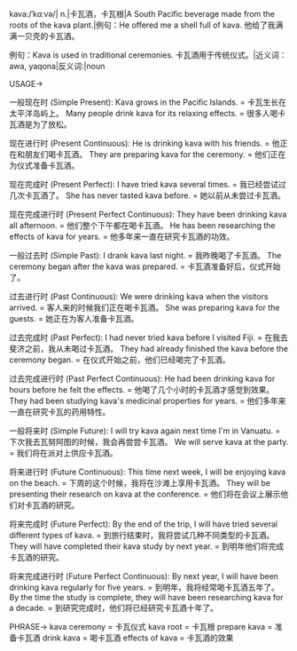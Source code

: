 kava:/ˈkɑːvə/| n.|卡瓦酒，卡瓦根|A South Pacific beverage made from the roots of the kava plant.|例句：He offered me a shell full of kava. 他给了我满满一贝壳的卡瓦酒。

例句：Kava is used in traditional ceremonies. 卡瓦酒用于传统仪式。|近义词：awa, yaqona|反义词:|noun


USAGE->

一般现在时 (Simple Present):
Kava grows in the Pacific Islands. = 卡瓦生长在太平洋岛屿上。
Many people drink kava for its relaxing effects. = 很多人喝卡瓦酒是为了放松。

现在进行时 (Present Continuous):
He is drinking kava with his friends. = 他正在和朋友们喝卡瓦酒。
They are preparing kava for the ceremony. = 他们正在为仪式准备卡瓦酒。

现在完成时 (Present Perfect):
I have tried kava several times. = 我已经尝试过几次卡瓦酒了。
She has never tasted kava before. = 她以前从未尝过卡瓦酒。

现在完成进行时 (Present Perfect Continuous):
They have been drinking kava all afternoon. = 他们整个下午都在喝卡瓦酒。
He has been researching the effects of kava for years. = 他多年来一直在研究卡瓦酒的功效。

一般过去时 (Simple Past):
I drank kava last night. = 我昨晚喝了卡瓦酒。
The ceremony began after the kava was prepared. = 卡瓦酒准备好后，仪式开始了。

过去进行时 (Past Continuous):
We were drinking kava when the visitors arrived. = 客人来的时候我们正在喝卡瓦酒。
She was preparing kava for the guests. = 她正在为客人准备卡瓦酒。

过去完成时 (Past Perfect):
I had never tried kava before I visited Fiji. = 在我去斐济之前，我从未喝过卡瓦酒。
They had already finished the kava before the ceremony began. = 在仪式开始之前，他们已经喝完了卡瓦酒。

过去完成进行时 (Past Perfect Continuous):
He had been drinking kava for hours before he felt the effects. = 他喝了几个小时的卡瓦酒才感觉到效果。
They had been studying kava's medicinal properties for years. = 他们多年来一直在研究卡瓦的药用特性。

一般将来时 (Simple Future):
I will try kava again next time I'm in Vanuatu. = 下次我去瓦努阿图的时候，我会再尝尝卡瓦酒。
We will serve kava at the party. = 我们将在派对上供应卡瓦酒。


将来进行时 (Future Continuous):
This time next week, I will be enjoying kava on the beach. = 下周的这个时候，我将在沙滩上享用卡瓦酒。
They will be presenting their research on kava at the conference. = 他们将在会议上展示他们对卡瓦酒的研究。

将来完成时 (Future Perfect):
By the end of the trip, I will have tried several different types of kava. = 到旅行结束时，我将尝试几种不同类型的卡瓦酒。
They will have completed their kava study by next year. = 到明年他们将完成卡瓦酒的研究。

将来完成进行时 (Future Perfect Continuous):
By next year, I will have been drinking kava regularly for five years. = 到明年，我将经常喝卡瓦酒五年了。
By the time the study is complete, they will have been researching kava for a decade. = 到研究完成时，他们将已经研究卡瓦酒十年了。

PHRASE->
kava ceremony = 卡瓦仪式
kava root = 卡瓦根
prepare kava = 准备卡瓦酒
drink kava = 喝卡瓦酒
effects of kava = 卡瓦酒的效果
